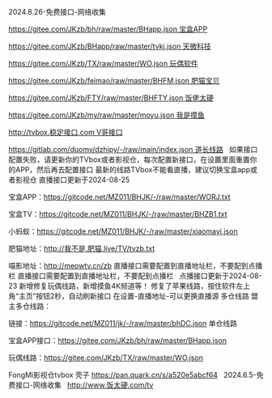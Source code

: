 2024.8.26-免费接口-网络收集

https://gitee.com/JKzb/bh/raw/master/BHapp.json 宝盒APP

https://gitee.com/JKzb/BHapp/raw/master/tvkj.json 天微科技

https://gitee.com/JKzb/TX/raw/master/WO.json 玩偶软件

https://gitee.com/JKzb/feimao/raw/master/BHFM.json 肥猫宝贝

https://gitee.com/JKzb/FTY/raw/master/BHFTY.json 饭佬太硬

https://gitee.com/JKzb/my/raw/master/moyu.json 我是摸鱼


http://tvbox.稳定接口.com V哥接口

https://gitlab.com/duomv/dzhipy/-/raw/main/index.json 道长线路
 
如果接口配置失败，请更新你的TVbox或者影视仓，每次配置新接口，在设置里面重置你的APP，然后再去配置接口
最新的线路TVbox不能看直播，建议切换宝盒app或者影视仓
直播接口更新于2024-08-25

宝盒APP：https://gitcode.net/MZ011/BHJK/-/raw/master/WORJ.txt

宝盒TV：https://gitcode.net/MZ011/BHJK/-/raw/master/BHZB1.txt

小蚂蚁：https://gitcode.net/MZ011/BHJK/-/raw/master/xiaomayi.json

肥猫地址：http://我不是.肥猫.live/TV/tvzb.txt

喵影地址：http://meowtv.cn/zb
直播接口需要配置到直播地址栏，不要配到点播栏
直播接口需要配置到直播地址栏，不要配到点播栏
 
点播接口更新于2024-08-23
新增修复玩偶线路，新增摸鱼4K频道等！
修复了苹果线路，按住软件左上角“主页”按钮2秒，自动刷新接口
在设置-直播地址-可以更换直播源
多仓线路
盟主多仓线路：

链接：https://gitcode.net/MZ011/jk/-/raw/master/bhDC.json
单仓线路

宝盒APP接口：https://gitee.com/JKzb/bh/raw/master/BHapp.json

玩偶线路：https://gitee.com/JKzb/TX/raw/master/WO.json
 

FongMi影视仓tvbox 壳子 https://pan.quark.cn/s/a520e5abcf64
 
2024.6.5-免费接口-网络收集
 
http://www.饭太硬.com/tv
